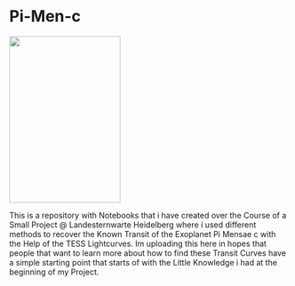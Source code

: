 # Pi-Men-c

[<img src="https://nbviewer.jupyter.org/static/img/nav_logo.svg" width="200" height="300">](https://nbviewer.jupyter.org/github/Meistermagier/Pi-Men-c/tree/main/)

This is a repository with Notebooks that i have created over the Course of a Small Project @ Landesternwarte Heidelberg where i used different methods to recover the Known Transit of the Exoplanet Pi Mensae c with the Help of the TESS Lightcurves. Im uploading this here in hopes that people that want to learn more about how to find these Transit Curves have a simple starting point that starts of with the Little Knowledge i had at the beginning of my Project. 
